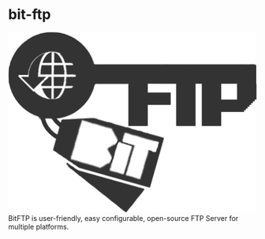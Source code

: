 bit-ftp
=======
![](https://raw.githubusercontent.com/lekhmanrus/bit-ftp/master/assets/img/logo-big.png "")
BitFTP is user-friendly, easy configurable, open-source FTP Server for multiple platforms.
